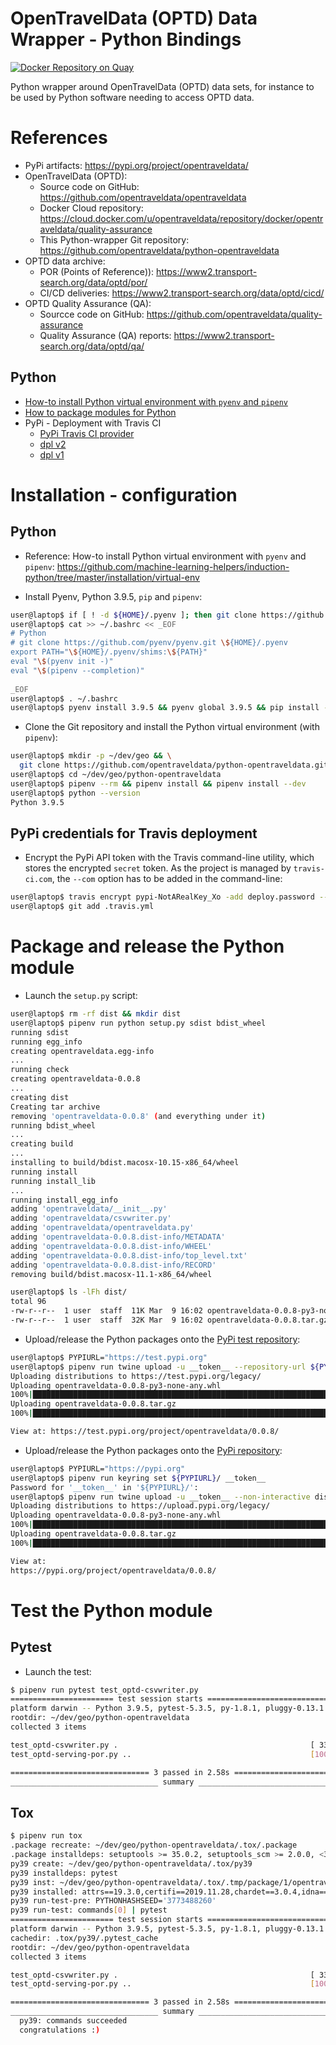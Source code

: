 OpenTravelData (OPTD) Data Wrapper - Python Bindings
====================================================

[![Docker Repository on Quay](https://quay.io/repository/opentraveldata/quality-assurance/status "Docker Repository on Quay")](https://quay.io/repository/opentraveldata/quality-assurance)

Python wrapper around OpenTravelData (OPTD) data sets, for instance
to be used by Python software needing to access OPTD data.

# References
* PyPi artifacts: https://pypi.org/project/opentraveldata/
* OpenTravelData (OPTD):
  + Source code on GitHub: https://github.com/opentraveldata/opentraveldata
  + Docker Cloud repository: https://cloud.docker.com/u/opentraveldata/repository/docker/opentraveldata/quality-assurance
  + This Python-wrapper Git repository: https://github.com/opentraveldata/python-opentraveldata
* OPTD data archive:
  + POR (Points of Reference)): https://www2.transport-search.org/data/optd/por/
  + CI/CD deliveries: https://www2.transport-search.org/data/optd/cicd/
* OPTD Quality Assurance (QA):
  + Sourcce code on GitHub: https://github.com/opentraveldata/quality-assurance
  + Quality Assurance (QA) reports: https://www2.transport-search.org/data/optd/qa/

## Python
* [How-to install Python virtual environment with `pyenv` and `pipenv`](https://github.com/machine-learning-helpers/induction-python/tree/master/installation/virtual-env)
* [How to package modules for Python](https://packaging.python.org/tutorials/packaging-projects/)
* PyPi - Deployment with Travis CI
  + [PyPi Travis CI provider](https://github.com/travis-ci/dpl#pypi)
  + [dpl v2](https://blog.travis-ci.com/2019-08-27-deployment-tooling-dpl-v2-preview-release)
  + [dpl v1](https://docs.travis-ci.com/user/deployment/pypi/)

# Installation - configuration

## Python
* Reference: How-to install Python virtual environment with `pyenv`
  and `pipenv`:
  https://github.com/machine-learning-helpers/induction-python/tree/master/installation/virtual-env

* Install Pyenv, Python 3.9.5, `pip` and `pipenv`:
```bash
user@laptop$ if [ ! -d ${HOME}/.pyenv ]; then git clone https://github.com/pyenv/pyenv.git ${HOME}/.pyenv; else pushd ${HOME}/.pyenv && git pull && popd; fi
user@laptop$ cat >> ~/.bashrc << _EOF
# Python
# git clone https://github.com/pyenv/pyenv.git \${HOME}/.pyenv
export PATH="\${HOME}/.pyenv/shims:\${PATH}"
eval "\$(pyenv init -)"
eval "\$(pipenv --completion)"
 
_EOF
user@laptop$ . ~/.bashrc
user@laptop$ pyenv install 3.9.5 && pyenv global 3.9.5 && pip install -U pip pipenv && pyenv global system
```

* Clone the Git repository and install the Python virtual environment
  (with `pipenv`):
```bash
user@laptop$ mkdir -p ~/dev/geo && \
  git clone https://github.com/opentraveldata/python-opentraveldata.git ~/dev/geo/python-opentraveldata
user@laptop$ cd ~/dev/geo/python-opentraveldata
user@laptop$ pipenv --rm && pipenv install && pipenv install --dev
user@laptop$ python --version
Python 3.9.5
```

## PyPi credentials for Travis deployment
* Encrypt the PyPi API token with the Travis command-line utility,
  which stores the encrypted `secret` token. As the project is managed
  by `travis-ci.com`, the `--com` option has to be added in the command-line:
```bash
user@laptop$ travis encrypt pypi-NotARealKey_Xo -add deploy.password --com
user@laptop$ git add .travis.yml
```

# Package and release the Python module
* Launch the `setup.py` script:
```bash
user@laptop$ rm -rf dist && mkdir dist
user@laptop$ pipenv run python setup.py sdist bdist_wheel
running sdist
running egg_info
creating opentraveldata.egg-info
...
running check
creating opentraveldata-0.0.8
...
creating dist
Creating tar archive
removing 'opentraveldata-0.0.8' (and everything under it)
running bdist_wheel
...
creating build
...
installing to build/bdist.macosx-10.15-x86_64/wheel
running install
running install_lib
...
running install_egg_info
adding 'opentraveldata/__init__.py'
adding 'opentraveldata/csvwriter.py'
adding 'opentraveldata/opentraveldata.py'
adding 'opentraveldata-0.0.8.dist-info/METADATA'
adding 'opentraveldata-0.0.8.dist-info/WHEEL'
adding 'opentraveldata-0.0.8.dist-info/top_level.txt'
adding 'opentraveldata-0.0.8.dist-info/RECORD'
removing build/bdist.macosx-11.1-x86_64/wheel

user@laptop$ ls -lFh dist/
total 96
-rw-r--r--  1 user  staff  11K Mar  9 16:02 opentraveldata-0.0.8-py3-none-any.whl
-rw-r--r--  1 user  staff  32K Mar  9 16:02 opentraveldata-0.0.8.tar.gz
```

* Upload/release the Python packages onto the
  [PyPi test repository](https://test.pypi.org):
```bash
user@laptop$ PYPIURL="https://test.pypi.org"
user@laptop$ pipenv run twine upload -u __token__ --repository-url ${PYPIURL}/legacy/ dist/*
Uploading distributions to https://test.pypi.org/legacy/
Uploading opentraveldata-0.0.8-py3-none-any.whl
100%|█████████████████████████████████████████████████████████████████████| 23.7k/23.7k [00:01<00:00, 13.5kB/s]
Uploading opentraveldata-0.0.8.tar.gz
100%|█████████████████████████████████████████████████████████████████████| 44.3k/44.3k [00:01<00:00, 41.2kB/s]

View at: https://test.pypi.org/project/opentraveldata/0.0.8/
```

* Upload/release the Python packages onto the
  [PyPi repository](https://pypi.org):
```bash
user@laptop$ PYPIURL="https://pypi.org"
user@laptop$ pipenv run keyring set ${PYPIURL}/ __token__
Password for '__token__' in '${PYPIURL}/':
user@laptop$ pipenv run twine upload -u __token__ --non-interactive dist/*
Uploading distributions to https://upload.pypi.org/legacy/
Uploading opentraveldata-0.0.8-py3-none-any.whl
100%|██████████████████████████████████████████████████████████████████████| 23.7k/23.7k [00:01<00:00, 15.2kB/s]
Uploading opentraveldata-0.0.8.tar.gz
100%|██████████████████████████████████████████████████████████████████████| 44.3k/44.3k [00:01<00:00, 44.7kB/s]

View at:
https://pypi.org/project/opentraveldata/0.0.8/
```

# Test the Python module

## Pytest
* Launch the test:
```bash
$ pipenv run pytest test_optd-csvwriter.py
======================= test session starts =============================
platform darwin -- Python 3.9.5, pytest-5.3.5, py-1.8.1, pluggy-0.13.1
rootdir: ~/dev/geo/python-opentraveldata
collected 3 items                                                     

test_optd-csvwriter.py .                                           [ 33%]
test_optd-serving-por.py ..                                        [100%]

=============================== 3 passed in 2.58s =======================
_________________________________ summary _____________________________
```

## Tox

```bash
$ pipenv run tox
.package recreate: ~/dev/geo/python-opentraveldata/.tox/.package
.package installdeps: setuptools >= 35.0.2, setuptools_scm >= 2.0.0, <3
py39 create: ~/dev/geo/python-opentraveldata/.tox/py39
py39 installdeps: pytest
py39 inst: ~/dev/geo/python-opentraveldata/.tox/.tmp/package/1/opentraveldata-0.0.8.tar.gz
py39 installed: attrs==19.3.0,certifi==2019.11.28,chardet==3.0.4,idna==2.9,more-itertools==8.2.0,opentraveldata==0.0.8,packaging==20.3,pluggy==0.13.1,py==1.8.1,pyparsing==2.4.6,pytest==5.3.5,python-dateutil==2.8.1,pytz==2019.3,requests==2.23.0,six==1.14.0,urllib3==1.25.8,wcwidth==0.1.8
py39 run-test-pre: PYTHONHASHSEED='3773488260'
py39 run-test: commands[0] | pytest
======================= test session starts =============================
platform darwin -- Python 3.9.5, pytest-5.3.5, py-1.8.1, pluggy-0.13.1
cachedir: .tox/py39/.pytest_cache
rootdir: ~/dev/geo/python-opentraveldata
collected 3 items                                                     

test_optd-csvwriter.py .                                           [ 33%]
test_optd-serving-por.py ..                                        [100%]

=============================== 3 passed in 2.58s =======================
_________________________________ summary _____________________________
  py39: commands succeeded
  congratulations :)

```

